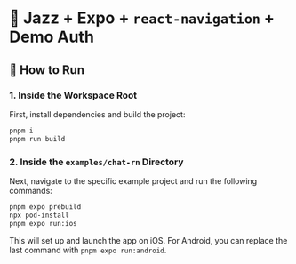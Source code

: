 # 🎷 Jazz + Expo + `react-navigation` + Demo Auth

## 🚀 How to Run

### 1. Inside the Workspace Root

First, install dependencies and build the project:

```bash
pnpm i
pnpm run build
```

### 2. Inside the `examples/chat-rn` Directory

Next, navigate to the specific example project and run the following commands:

```bash
pnpm expo prebuild
npx pod-install
pnpm expo run:ios
```

This will set up and launch the app on iOS. For Android, you can replace the last command with `pnpm expo run:android`.
